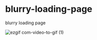 # blurry-loading-page
blurry loading page

![ezgif com-video-to-gif (1)](https://github.com/jgongala/blurry-loading-page/assets/65823190/775bee2f-9a1c-4a32-a380-53717951a916)
